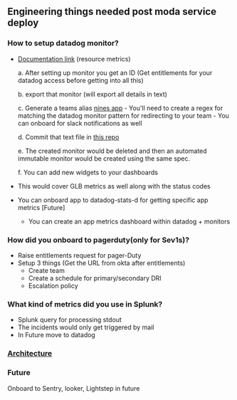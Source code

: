 Engineering things needed post moda service deploy
---------

### How to setup datadog monitor?
   - [Documentation link](https://github.com/github/observability/tree/master/docs/datadog) (resource metrics)
   
      a. After setting up monitor you get an ID (Get entitlements for your datadog access before getting into all this)
      
      b. export that monitor (will export all details in text)
      
      c. Generate a teams alias [nines app](https://github.com/github/ninesapp)
          - You'll need to create a regex for matching the datadog monitor pattern for redirecting to your team
          - You can onboard for slack notifications as well
      
      d. Commit that text file in [this repo](https://github.com/github/datadog-monitoring)
      
      e. The created monitor would be deleted and then an automated immutable monitor would be created using the same spec.
      
      f. You can add new widgets to your dashboards

  - This would cover GLB metrics as well along with the status codes
  - You can onboard app to datadog-stats-d for getting specific app metrics [Future]
      + You can create an app metrics dashboard within datadog + monitors

### How did you onboard to pagerduty(only for Sev1s)?
  - Raise entitlements request for pager-Duty
  - Setup 3 things (Get the URL from okta after entitlements)
      + Create team
      + Create a schedule for primary/secondary DRI
      + Escalation policy

### What kind of metrics did you use in Splunk?
  - Splunk query for processing stdout
  - The incidents would only get triggered by mail
  - In Future move to datadog


### [Architecture](https://github.com/github/observability/blob/master/docs/diagrams/overview/overview.png)

### Future
Onboard to Sentry, looker, Lightstep in future




